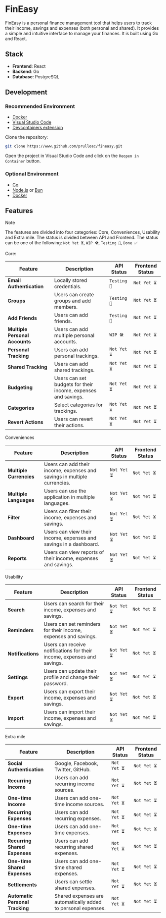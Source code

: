 # FinEasy

FinEasy is a personal finance management tool that helps users to track their income, savings and expenses (both personal and shared). It provides a simple and intuitive interface to manage your finances. It is built using Go and React.

## Stack

- **Frontend**: React
- **Backend**: Go
- **Database**: PostgreSQL

## Development

### Recommended Environment

- [Docker](https://www.docker.com/)
- [Visual Studio Code](https://code.visualstudio.com/)
- [Devcontainers extension](https://marketplace.visualstudio.com/items?itemName=ms-vscode-remote.remote-containers)

Clone the repository:

```bash
git clone https://www.github.com/prulloac/fineasy.git
```

Open the project in Visual Studio Code and click on the `Reopen in Container` button.

### Optional Environment

- [Go](https://golang.org/)
- [Node.js](https://nodejs.org/) or [Bun](https://bun.sh/)
- [Docker](https://www.docker.com/)

## Features

> [!NOTE]
> The features are divided into four categories: Core, Conveniences, Usability and Extra mile. The status is divided between API and Frontend. The status can be one of the following: `Not Yet ⏳`, `WIP 🛠️`, `Testing 👷`, `Done ✅`

Core:

| Feature | Description | API Status | Frontend Status |
| --- | --- | --- | --- |
| **Email Authentication** | Locally stored credentials. | `Testing 👷` | `Not Yet ⏳` |
| **Groups** | Users can create groups and add members. | `Testing 👷` | `Not Yet ⏳` |
| **Add Friends** | Users can add friends. | `Testing 👷` | `Not Yet ⏳` |
| **Multiple Personal Accounts** | Users can add multiple personal accounts. | `WIP 🛠️` | `Not Yet ⏳` |
| **Personal Tracking** | Users can add personal trackings. | `Not Yet ⏳` | `Not Yet ⏳` |
| **Shared Tracking** | Users can add shared trackings. | `Not Yet ⏳` | `Not Yet ⏳` |
| **Budgeting** | Users can set budgets for their income, expenses and savings. | `Not Yet ⏳` | `Not Yet ⏳` |
| **Categories** | Select categories for trackings. | `Not Yet ⏳` | `Not Yet ⏳` |
| **Revert Actions** | Users can revert their actions. | `Not Yet ⏳` | `Not Yet ⏳` |

Conveniences

| Feature | Description | API Status | Frontend Status |
| --- | --- | --- | --- |
| **Multiple Currencies** | Users can add their income, expenses and savings in multiple currencies. | `Not Yet ⏳` | `Not Yet ⏳` |
| **Multiple Languages** | Users can use the application in multiple languages. | `Not Yet ⏳` | `Not Yet ⏳` |
| **Filter** | Users can filter their income, expenses and savings. | `Not Yet ⏳` | `Not Yet ⏳` |
| **Dashboard** | Users can view their income, expenses and savings in a dashboard. | `Not Yet ⏳` | `Not Yet ⏳` |
| **Reports** | Users can view reports of their income, expenses and savings. | `Not Yet ⏳` | `Not Yet ⏳` |

Usability

| Feature | Description | API Status | Frontend Status |
| --- | --- | --- | --- |
| **Search** | Users can search for their income, expenses and savings. | `Not Yet ⏳` | `Not Yet ⏳` |
| **Reminders** | Users can set reminders for their income, expenses and savings. | `Not Yet ⏳` | `Not Yet ⏳` |
| **Notifications** | Users can receive notifications for their income, expenses and savings. | `Not Yet ⏳` | `Not Yet ⏳` |
| **Settings** | Users can update their profile and change their password. | `Not Yet ⏳` | `Not Yet ⏳` |
| **Export** | Users can export their income, expenses and savings. | `Not Yet ⏳` | `Not Yet ⏳` |
| **Import** | Users can import their income, expenses and savings. | `Not Yet ⏳` | `Not Yet ⏳` |

Extra mile

| Feature | Description | API Status | Frontend Status |
| --- | --- | --- | --- |
| **Social Authentication** | Google, Facebook, Twitter, GitHub. | `Not Yet ⏳` | `Not Yet ⏳` |
| **Recurring Income** | Users can add recurring income sources. | `Not Yet ⏳` | `Not Yet ⏳` |
| **One-time Income** | Users can add one-time income sources. | `Not Yet ⏳` | `Not Yet ⏳` |
| **Recurring Expenses** | Users can add recurring expenses. | `Not Yet ⏳` | `Not Yet ⏳` |
| **One-time Expenses** | Users can add one-time expenses. | `Not Yet ⏳` | `Not Yet ⏳` |
| **Recurring Shared Expenses** | Users can add recurring shared expenses. | `Not Yet ⏳` | `Not Yet ⏳` |
| **One-time Shared Expenses** | Users can add one-time shared expenses. | `Not Yet ⏳` | `Not Yet ⏳` |
| **Settlements** | Users can settle shared expenses. | `Not Yet ⏳` | `Not Yet ⏳` |
| **Automatic Personal Tracking** | Shared expenses are automatically added to personal expenses. | `Not Yet ⏳` | `Not Yet ⏳` |
